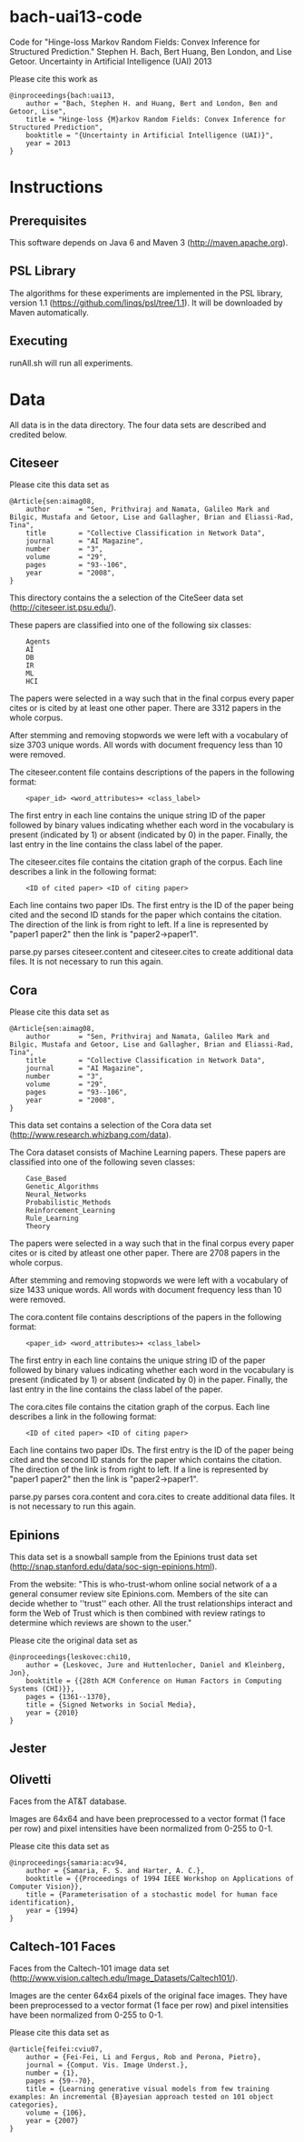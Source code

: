 bach-uai13-code
===============

Code for "Hinge-loss Markov Random Fields: Convex Inference for Structured Prediction."
Stephen H. Bach, Bert Huang, Ben London, and Lise Getoor.
Uncertainty in Artificial Intelligence (UAI) 2013

Please cite this work as

	@inproceedings{bach:uai13,
		author = "Bach, Stephen H. and Huang, Bert and London, Ben and Getoor, Lise",
		title = "Hinge-loss {M}arkov Random Fields: Convex Inference for Structured Prediction",
		booktitle = "{Uncertainty in Artificial Intelligence (UAI)}",
		year = 2013
	}

Instructions
=============

Prerequisites
-------------
This software depends on Java 6 and Maven 3 (http://maven.apache.org).

PSL Library
-----------
The algorithms for these experiments are implemented in the PSL library, version 1.1
(https://github.com/linqs/psl/tree/1.1). It will be downloaded by Maven automatically.

Executing
---------
runAll.sh will run all experiments.

Data
====
All data is in the data directory. The four data sets are described and credited below.

Citeseer
--------
Please cite this data set as

	@Article{sen:aimag08,
		author       = "Sen, Prithviraj and Namata, Galileo Mark and Bilgic, Mustafa and Getoor, Lise and Gallagher, Brian and Eliassi-Rad, Tina",
		title        = "Collective Classification in Network Data",
		journal      = "AI Magazine",
		number       = "3",
		volume       = "29",
		pages        = "93--106",
		year         = "2008",
	}

This directory contains the a selection of the CiteSeer data set (http://citeseer.ist.psu.edu/).

These papers are classified into one of the following six classes:

		Agents
		AI
		DB
		IR
		ML
		HCI

The papers were selected in a way such that in the final corpus every paper cites or is
cited by at least one other paper. There are 3312 papers in the whole corpus. 

After stemming and removing stopwords we were left with a vocabulary of size 3703 unique words.
All words with document frequency less than 10 were removed.

The citeseer.content file contains descriptions of the papers in the following format:

		<paper_id> <word_attributes>+ <class_label>

The first entry in each line contains the unique string ID of the paper followed by binary
values indicating whether each word in the vocabulary is present (indicated by 1) or
absent (indicated by 0) in the paper. Finally, the last entry in the line contains the class
label of the paper.

The citeseer.cites file contains the citation graph of the corpus. Each line describes a
link in the following format:

		<ID of cited paper> <ID of citing paper>

Each line contains two paper IDs. The first entry is the ID of the paper being cited and
the second ID stands for the paper which contains the citation. The direction of the link
is from right to left. If a line is represented by "paper1 paper2" then the link is "paper2->paper1".

parse.py parses citeseer.content and citeseer.cites to create additional data files.
It is not necessary to run this again.

Cora
----
Please cite this data set as

	@Article{sen:aimag08,
		author       = "Sen, Prithviraj and Namata, Galileo Mark and Bilgic, Mustafa and Getoor, Lise and Gallagher, Brian and Eliassi-Rad, Tina",
		title        = "Collective Classification in Network Data",
		journal      = "AI Magazine",
		number       = "3",
		volume       = "29",
		pages        = "93--106",
		year         = "2008",
	}

This data set contains a selection of the Cora data set (http://www.research.whizbang.com/data).

The Cora dataset consists of Machine Learning papers.
These papers are classified into one of the following seven classes:

		Case_Based
		Genetic_Algorithms
		Neural_Networks
		Probabilistic_Methods
		Reinforcement_Learning
		Rule_Learning
		Theory

The papers were selected in a way such that in the final corpus every paper cites or is
cited by atleast one other paper. There are 2708 papers in the whole corpus. 

After stemming and removing stopwords we were left with a vocabulary of size 1433 unique words.
All words with document frequency less than 10 were removed.

The cora.content file contains descriptions of the papers in the following format:

		<paper_id> <word_attributes>+ <class_label>

The first entry in each line contains the unique string ID of the paper followed by binary
values indicating whether each word in the vocabulary is present (indicated by 1) or
absent (indicated by 0) in the paper. Finally, the last entry in the line contains the
class label of the paper.

The cora.cites file contains the citation graph of the corpus. Each line describes a link
in the following format:

		<ID of cited paper> <ID of citing paper>

Each line contains two paper IDs. The first entry is the ID of the paper being cited and
the second ID stands for the paper which contains the citation. The direction of the link
is from right to left. If a line is represented by "paper1 paper2" then the link is "paper2->paper1".

parse.py parses cora.content and cora.cites to create additional data files. It is not
necessary to run this again.

Epinions
--------
This data set is a snowball sample from the Epinions trust data set
(http://snap.stanford.edu/data/soc-sign-epinions.html).

From the website:
"This is who-trust-whom online social network of a a general consumer review site Epinions.com.
Members of the site can decide whether to ''trust'' each other. All the trust relationships
interact and form the Web of Trust which is then combined with review ratings to determine
which reviews are shown to the user."

Please cite the original data set as

	@inproceedings{leskovec:chi10,
		author = {Leskovec, Jure and Huttenlocher, Daniel and Kleinberg, Jon},
		booktitle = {{28th ACM Conference on Human Factors in Computing Systems (CHI)}},
		pages = {1361--1370},
		title = {Signed Networks in Social Media},
		year = {2010}
	}

Jester
------

Olivetti
--------
Faces from the AT&T database.

Images are 64x64 and have been preprocessed to a vector format
(1 face per row) and pixel intensities have been normalized from 0-255 to 0-1.

Please cite this data set as

	@inproceedings{samaria:acv94,
		author = {Samaria, F. S. and Harter, A. C.},
		booktitle = {{Proceedings of 1994 IEEE Workshop on Applications of Computer Vision}},
		title = {Parameterisation of a stochastic model for human face identification},
		year = {1994}
	}

Caltech-101 Faces
-----------------
Faces from the Caltech-101 image data set (http://www.vision.caltech.edu/Image_Datasets/Caltech101/).

Images are the center 64x64 pixels of the original face images. They have been preprocessed
to a vector format (1 face per row) and pixel intensities have been normalized from
0-255 to 0-1.

Please cite this data set as

	@article{feifei:cviu07,
		author = {Fei-Fei, Li and Fergus, Rob and Perona, Pietro},
		journal = {Comput. Vis. Image Underst.},
		number = {1},
		pages = {59--70},
		title = {Learning generative visual models from few training examples: An incremental {B}ayesian approach tested on 101 object categories},
		volume = {106},
		year = {2007}
	}